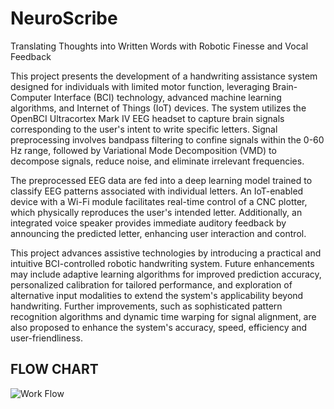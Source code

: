 # NeuroScribe
Translating Thoughts into Written Words with Robotic Finesse and Vocal Feedback

This project presents the development of a handwriting assistance system designed for individuals with limited motor function, leveraging Brain-Computer Interface (BCI) technology, advanced machine learning algorithms, and Internet of Things (IoT) devices. The system utilizes the OpenBCI Ultracortex Mark IV EEG headset to capture brain signals corresponding to the user's intent to write specific letters. Signal preprocessing involves bandpass filtering to confine signals within the 0-60 Hz range, followed by Variational Mode Decomposition (VMD) to decompose signals, reduce noise, and eliminate irrelevant frequencies.

The preprocessed EEG data are fed into a deep learning model trained to classify EEG patterns associated with individual letters. An IoT-enabled device with a Wi-Fi module facilitates real-time control of a CNC plotter, which physically reproduces the user's intended letter. Additionally, an integrated voice speaker provides immediate auditory feedback by announcing the predicted letter, enhancing user interaction and control.

This project advances assistive technologies by introducing a practical and intuitive BCI-controlled robotic handwriting system. Future enhancements may include adaptive learning algorithms for improved prediction accuracy, personalized calibration for tailored performance, and exploration of alternative input modalities to extend the system's applicability beyond handwriting. Further improvements, such as sophisticated pattern recognition algorithms and dynamic time warping for signal alignment, are also proposed to enhance the system's accuracy, speed, efficiency and user-friendliness.


## FLOW CHART
![Work Flow](https://github.com/user-attachments/assets/14804a49-4fb9-4a75-b373-08e8467633c7)
